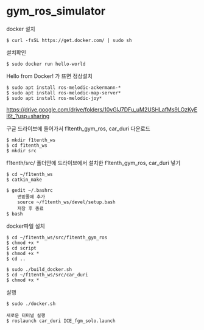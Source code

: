 # gym_ros_simulator

docker 설치

    $ curl -fsSL https://get.docker.com/ | sudo sh

설치확인

    $ sudo docker run hello-world

Hello from Docker! 가 뜨면 정상설치

    $ sudo apt install ros-melodic-ackermann-*
    $ sudo apt install ros-melodic-map-server*
    $ sudo apt install ros-melodic-joy*


https://drive.google.com/drive/folders/10vGlJ7DFu_uM2USHLafMs9LOzKyEl6t_?usp=sharing

구글 드라이브에 들어가서 f1tenth_gym_ros, car_duri 다운로드

    $ mkdir f1tenth_ws
    $ cd f1tenth_ws
    $ mkdir src


f1tenth/src/ 폴더안에 드라이브에서 설치한 f1tenth_gym_ros, car_duri 넣기

    $ cd ~/f1tenth_ws
    $ catkin_make
    
    $ gedit ~/.bashrc
        맨밑줄에 추가
        source ~/f1tenth_ws/devel/setup.bash
        저장 후 종료   
    $ bash
    
docker파일 설치

    $ cd ~/f1tenth_ws/src/f1tenth_gym_ros
    $ chmod +x *
    $ cd script
    $ chmod +x *
    $ cd ..

    $ sudo ./build_docker.sh
    $ cd ~/f1tenth_ws/src/car_duri
    $ chmod +x *
    
실행

    $ sudo ./docker.sh
    
    새로운 터미널 실행
    $ roslaunch car_duri ICE_fgm_solo.launch
    
